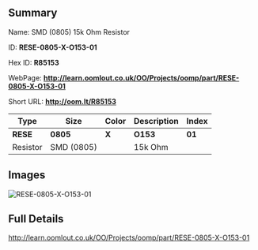 

## Summary
 
Name:  SMD (0805) 15k Ohm Resistor 

ID: __RESE-0805-X-O153-01__

Hex ID: __R85153__

WebPage: __http://learn.oomlout.co.uk/OO/Projects/oomp/part/RESE-0805-X-O153-01__

Short URL: __http://oom.lt/R85153__


| Type   | Size   | Color   | Description   | Index   |    
| ----- | ------   | ------   | -----   | ----   |    
| __RESE__   					| __0805__   					| __X__    						| __O153__    					| __01__ |    
| Resistor		| SMD (0805)	| 		| 15k Ohm	| 	|

## Images
![RESE-0805-X-O153-01](http://oomlout.com/oomp-gen/parts/RESE-0805-X-O153-01/RESE-0805-X-O153-01_420.jpg)

## Full Details

 http://learn.oomlout.co.uk/OO/Projects/oomp/part/RESE-0805-X-O153-01

